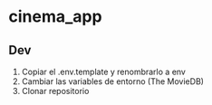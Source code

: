 # cinema_app

## Dev

1. Copiar el .env.template y renombrarlo a env
2. Cambiar las variables de entorno (The MovieDB)
3. Clonar repositorio
